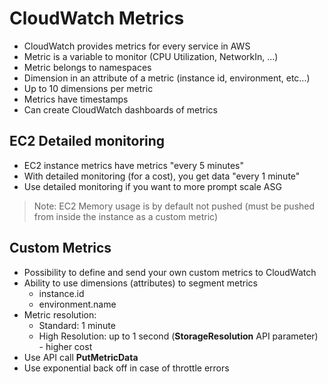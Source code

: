 # CloudWatch Metrics

* CloudWatch provides metrics for every service in AWS
* Metric is a variable to monitor (CPU Utilization, NetworkIn, ...)
* Metric belongs to namespaces
* Dimension in an attribute of a metric (instance id, environment, etc...)
* Up to 10 dimensions per metric
* Metrics have timestamps
* Can create CloudWatch dashboards of metrics

## EC2 Detailed monitoring

* EC2 instance metrics have metrics "every 5 minutes"
* With detailed monitoring (for a cost), you get data "every 1 minute"
* Use detailed monitoring if you want to more prompt scale ASG

> Note: EC2 Memory usage is by default not pushed (must be pushed from inside the instance as a custom metric)

## Custom Metrics

* Possibility to define and send your own custom metrics to CloudWatch
* Ability to use dimensions (attributes) to segment metrics
  * instance.id
  * environment.name
* Metric resolution:
  * Standard: 1 minute
  * High Resolution: up to 1 second (**StorageResolution** API parameter) - higher cost
* Use API call **PutMetricData**
* Use exponential back off in case of throttle errors
